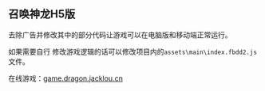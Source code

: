 ## 召唤神龙H5版
去除广告并修改其中的部分代码让游戏可以在电脑版和移动端正常运行。

如果需要自行 修改游戏逻辑的话可以修改项目内的`assets\main\index.fbdd2.js`文件。

在线游戏：[game.dragon.jacklou.cn](https://game.dragon.jacklou.cn)
